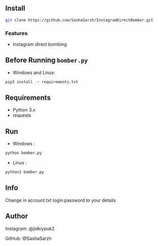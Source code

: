 ## Install

```bash
git clone https://github.com/SashaSarzh/InstagramDirectBomber.git
```

### Features

- Instagram direct bombing

## Before Running `bomber.py`


* Windows and Linux:

```bash
pip3 install -r requirements.txt

```

## Requirements

*  Python 3.x
*  requests

## Run

* Windows :

```bash
python bomber.py
```
* Linux :

```bash
python3 bomber.py
```

## Info

Change in account.txt login:password to your details


## Author

Instagram: @jidkiypuk2

GitHub: @SashaSarzh
